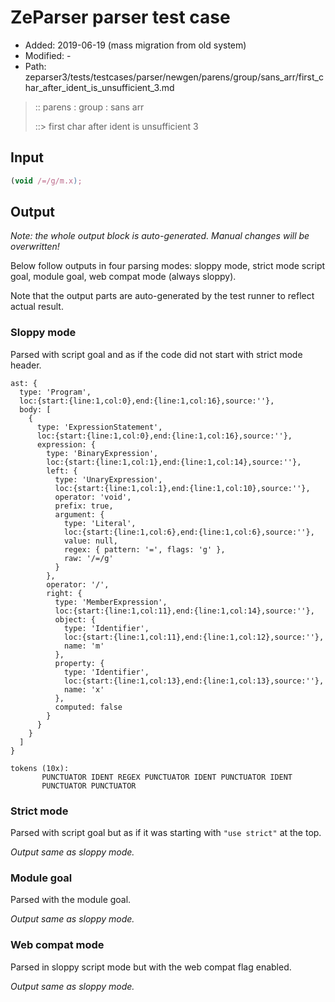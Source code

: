 # ZeParser parser test case

- Added: 2019-06-19 (mass migration from old system)
- Modified: -
- Path: zeparser3/tests/testcases/parser/newgen/parens/group/sans_arr/first_char_after_ident_is_unsufficient_3.md

> :: parens : group : sans arr
>
> ::> first char after ident is unsufficient 3

## Input

`````js
(void /=/g/m.x);
`````

## Output

_Note: the whole output block is auto-generated. Manual changes will be overwritten!_

Below follow outputs in four parsing modes: sloppy mode, strict mode script goal, module goal, web compat mode (always sloppy).

Note that the output parts are auto-generated by the test runner to reflect actual result.

### Sloppy mode

Parsed with script goal and as if the code did not start with strict mode header.

`````
ast: {
  type: 'Program',
  loc:{start:{line:1,col:0},end:{line:1,col:16},source:''},
  body: [
    {
      type: 'ExpressionStatement',
      loc:{start:{line:1,col:0},end:{line:1,col:16},source:''},
      expression: {
        type: 'BinaryExpression',
        loc:{start:{line:1,col:1},end:{line:1,col:14},source:''},
        left: {
          type: 'UnaryExpression',
          loc:{start:{line:1,col:1},end:{line:1,col:10},source:''},
          operator: 'void',
          prefix: true,
          argument: {
            type: 'Literal',
            loc:{start:{line:1,col:6},end:{line:1,col:6},source:''},
            value: null,
            regex: { pattern: '=', flags: 'g' },
            raw: '/=/g'
          }
        },
        operator: '/',
        right: {
          type: 'MemberExpression',
          loc:{start:{line:1,col:11},end:{line:1,col:14},source:''},
          object: {
            type: 'Identifier',
            loc:{start:{line:1,col:11},end:{line:1,col:12},source:''},
            name: 'm'
          },
          property: {
            type: 'Identifier',
            loc:{start:{line:1,col:13},end:{line:1,col:13},source:''},
            name: 'x'
          },
          computed: false
        }
      }
    }
  ]
}

tokens (10x):
       PUNCTUATOR IDENT REGEX PUNCTUATOR IDENT PUNCTUATOR IDENT
       PUNCTUATOR PUNCTUATOR
`````

### Strict mode

Parsed with script goal but as if it was starting with `"use strict"` at the top.

_Output same as sloppy mode._

### Module goal

Parsed with the module goal.

_Output same as sloppy mode._

### Web compat mode

Parsed in sloppy script mode but with the web compat flag enabled.

_Output same as sloppy mode._
